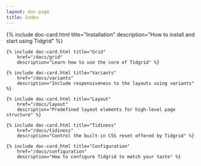 ```yaml
---
layout: doc-page
title: Index
---
```


<div class="tg-row tg-gap(xl)">
    {% include doc-card.html title="Installation"
        description="How to install and start using Tidgrid" %}

    {% include doc-card.html title="Grid"
        href="/docs/grid"
        description="Learn how to use the core of Tidgrid" %}

    {% include doc-card.html title="Variants"
        href="/docs/variants"
        description="Include responsiveness to the layouts using variants" %}

    {% include doc-card.html title="Layout"
        href="/docs/layout"
        description="Predefined layout elements for high-level page structure" %}

    {% include doc-card.html title="Tidiness"
        href="/docs/tidiness"
        description="Control the built-in CSS reset offered by Tidgrid" %}

    {% include doc-card.html title="Configuration"
        href="/docs/configuration"
        description="How to configure Tidgrid to match your taste" %}
</div>
